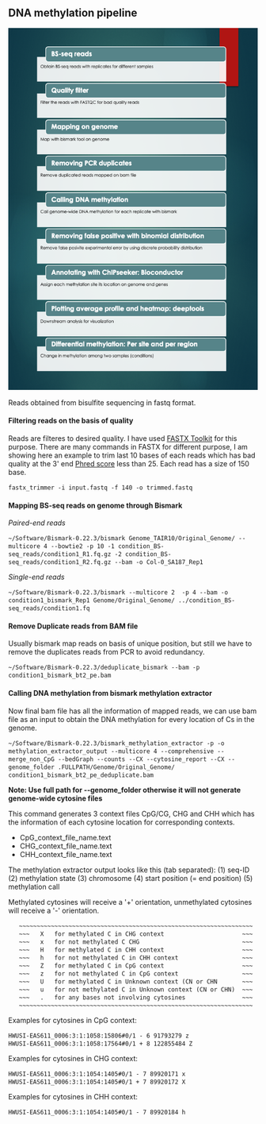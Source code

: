 ## DNA methylation pipeline

![alt text](https://github.com/kashiff007/Codes-for-Methylation-Analysis/blob/master/DNA_methylation_pipeline.png)

Reads obtained from bisulfite sequencing in fastq format.

#### Filtering reads on the basis of quality
Reads are filteres to desired quality. I have used [FASTX Toolkit](http://hannonlab.cshl.edu/fastx_toolkit/commandline.html) for this purpose. There are many commands in FASTX for different purpose, I am showing here an example to trim last 10 bases of each reads which has bad quality at the 3' end [Phred score](https://en.wikipedia.org/wiki/Phred_quality_score#:~:text=A%20Phred%20quality%20score%20is,in%20the%20Human%20Genome%20Project) less than 25. Each read has a size of 150 base.

```{r, engine='bash', count_lines}
fastx_trimmer -i input.fastq -f 140 -o trimmed.fastq
```
#### Mapping BS-seq reads on genome through Bismark

*Paired-end reads*
```{r, engine='bash', count_lines}
~/Software/Bismark-0.22.3/bismark Genome_TAIR10/Original_Genome/ --multicore 4 --bowtie2 -p 10 -1 condition_BS-seq_reads/condition1_R1.fq.gz -2 condition_BS-seq_reads/condition1_R2.fq.gz --bam -o Col-0_SA187_Rep1
```
*Single-end reads*
```{r, engine='bash', count_lines}
~/Software/Bismark-0.22.3/bismark --multicore 2  -p 4 --bam -o condition1_bismark_Rep1 Genome/Original_Genome/ ../condition_BS-seq_reads/condition1.fq
```

#### Remove Duplicate reads from BAM file

Usually bismark map reads on basis of unique position, but still we have to remove the duplicates reads from PCR to avoid redundancy.
```{r, engine='bash', count_lines}
~/Software/Bismark-0.22.3/deduplicate_bismark --bam -p condition1_bismark_bt2_pe.bam
```

#### Calling DNA methylation from bismark methylation extractor

Now final bam file has all the information of mapped reads, we can use bam file as an input to obtain the DNA methylation for every location of Cs in the genome. 
```{r, engine='bash', count_lines}
~/Software/Bismark-0.22.3/bismark_methylation_extractor -p -o methylation_extractor_output --multicore 4 --comprehensive --merge_non_CpG --bedGraph --counts --CX --cytosine_report --CX --genome_folder .FULLPATH/Genome/Original_Genome/ condition1_bismark_bt2_pe_deduplicate.bam
```
**Note: Use full path for --genome_folder otherwise it will not generate genome-wide cytosine files**

This command generates 3 context files CpG/CG, CHG and CHH which has the information of each cytosine location for corresponding contexts. 
- CpG_context_file_name.text
- CHG_context_file_name.text
- CHH_context_file_name.text

The methylation extractor output looks like this (tab separated):
(1) seq-ID
(2) methylation state
(3) chromosome
(4) start position (= end position)
(5) methylation call

Methylated cytosines will receive a '+' orientation, unmethylated cytosines will receive a '-'
orientation. 

       ~~~~~~~~~~~~~~~~~~~~~~~~~~~~~~~~~~~~~~~~~~~~~~~~~~~~~~~~~~~~~~~~~~
       ~~~   X   for methylated C in CHG context                      ~~~
       ~~~   x   for not methylated C CHG                             ~~~
       ~~~   H   for methylated C in CHH context                      ~~~
       ~~~   h   for not methylated C in CHH context                  ~~~
       ~~~   Z   for methylated C in CpG context                      ~~~
       ~~~   z   for not methylated C in CpG context                  ~~~
       ~~~   U   for methylated C in Unknown context (CN or CHN       ~~~
       ~~~   u   for not methylated C in Unknown context (CN or CHN)  ~~~
       ~~~   .   for any bases not involving cytosines                ~~~
       ~~~~~~~~~~~~~~~~~~~~~~~~~~~~~~~~~~~~~~~~~~~~~~~~~~~~~~~~~~~~~~~~~~


Examples for cytosines in CpG context:
```
HWUSI-EAS611_0006:3:1:1058:15806#0/1 - 6 91793279 z
HWUSI-EAS611_0006:3:1:1058:17564#0/1 + 8 122855484 Z
```
Examples for cytosines in CHG context:
```
HWUSI-EAS611_0006:3:1:1054:1405#0/1 - 7 89920171 x
HWUSI-EAS611_0006:3:1:1054:1405#0/1 + 7 89920172 X
```
Examples for cytosines in CHH context:
```
HWUSI-EAS611_0006:3:1:1054:1405#0/1 - 7 89920184 h 
```







